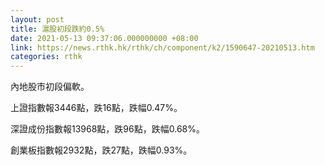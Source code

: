 ```yaml
---
layout: post
title: 滬股初段跌約0.5%
date: 2021-05-13 09:37:06.000000000 +08:00
link: https://news.rthk.hk/rthk/ch/component/k2/1590647-20210513.htm
categories: rthk
---
```


內地股市初段偏軟。

上證指數報3446點，跌16點，跌幅0.47%。

深證成份指數報13968點，跌96點，跌幅0.68%。

創業板指數報2932點，跌27點，跌幅0.93%。
